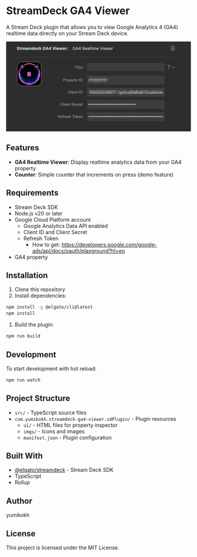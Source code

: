 # StreamDeck GA4 Viewer

A Stream Deck plugin that allows you to view Google Analytics 4 (GA4) realtime data directly on your Stream Deck device.  
  
![GA4 Realtime Viewer](./imgs/ga4-realtime-viewer.png)

## Features

- **GA4 Realtime Viewer**: Display realtime analytics data from your GA4 property
- **Counter**: Simple counter that increments on press (demo feature)

## Requirements

- Stream Deck SDK
- Node.js v20 or later
- Google Cloud Platform account  
  - Google Analytics Data API enabled
  - Client ID and Client Secret
  - Refresh Token
    - How to get: <https://developers.google.com/google-ads/api/docs/oauth/playground?hl=en>
- GA4 property

## Installation

1. Clone this repository
2. Install dependencies:

```bash  
npm install -g @elgato/cli@latest
npm install
```  

1. Build the plugin:

```bash
npm run build
```

## Development

To start development with hot reload:

```bash
npm run watch
```

## Project Structure

- `src/` - TypeScript source files
- `com.yumikokh.streamdeck-ga4-viewer.sdPlugin/` - Plugin resources
  - `ui/` - HTML files for property inspector
  - `imgs/` - Icons and images
  - `manifest.json` - Plugin configuration

## Built With

- [@elgato/streamdeck](https://www.npmjs.com/package/@elgato/streamdeck) - Stream Deck SDK
- TypeScript
- Rollup

## Author

yumikokh

## License

This project is licensed under the MIT License.
